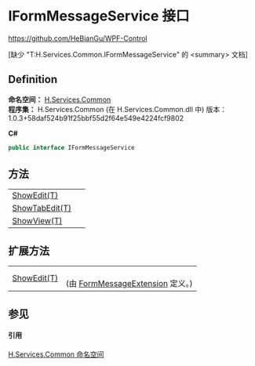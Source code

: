# IFormMessageService 接口
https://github.com/HeBianGu/WPF-Control

\[缺少 "T:H.Services.Common.IFormMessageService" 的 &lt;summary&gt; 文档\]



## Definition
**命名空间：** <a href="b9cdd84f-6623-a51a-f53b-465103ced202">H.Services.Common</a>  
**程序集：** H.Services.Common (在 H.Services.Common.dll 中) 版本：1.0.3+58daf524b91f25bbf55d2f64e549e4224fcf9802

**C#**
``` C#
public interface IFormMessageService
```



## 方法
<table>
<tr>
<td><a href="4922863e-3d15-58d6-1441-4a4abccb21a5">ShowEdit(T)</a></td>
<td> </td></tr>
<tr>
<td><a href="ff42e9cc-b13e-2c96-6139-720d3da12941">ShowTabEdit(T)</a></td>
<td> </td></tr>
<tr>
<td><a href="6435147f-d0c2-3199-1ce6-e58f9623732d">ShowView(T)</a></td>
<td> </td></tr>
</table>

## 扩展方法
<table>
<tr>
<td><a href="89635afd-85b1-c6e4-9531-6cfde3ee0179">ShowEdit(T)</a></td>
<td><br />(由 <a href="b0e3d6e0-8fd4-705b-44b7-d3432d7b417f">FormMessageExtension</a> 定义。)</td></tr>
</table>

## 参见


#### 引用
<a href="b9cdd84f-6623-a51a-f53b-465103ced202">H.Services.Common 命名空间</a>  
